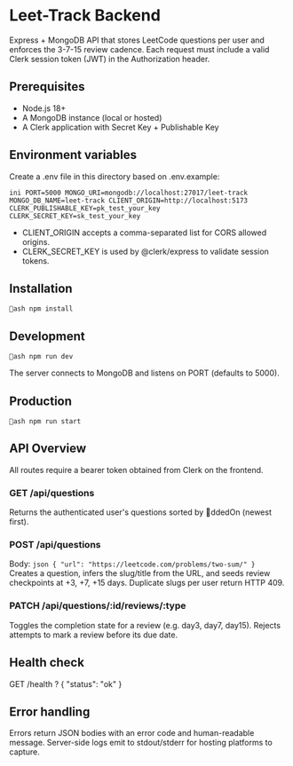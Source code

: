 # Leet-Track Backend

Express + MongoDB API that stores LeetCode questions per user and enforces the 3-7-15 review cadence. Each request must include a valid Clerk session token (JWT) in the Authorization header.

## Prerequisites

- Node.js 18+
- A MongoDB instance (local or hosted)
- A Clerk application with Secret Key + Publishable Key

## Environment variables

Create a .env file in this directory based on .env.example:

`ini
PORT=5000
MONGO_URI=mongodb://localhost:27017/leet-track
MONGO_DB_NAME=leet-track
CLIENT_ORIGIN=http://localhost:5173
CLERK_PUBLISHABLE_KEY=pk_test_your_key
CLERK_SECRET_KEY=sk_test_your_key
`

- CLIENT_ORIGIN accepts a comma-separated list for CORS allowed origins.
- CLERK_SECRET_KEY is used by @clerk/express to validate session tokens.

## Installation

`ash
npm install
`

## Development

`ash
npm run dev
`

The server connects to MongoDB and listens on PORT (defaults to 5000).

## Production

`ash
npm run start
`

## API Overview

All routes require a bearer token obtained from Clerk on the frontend.

### GET /api/questions
Returns the authenticated user\'s questions sorted by ddedOn (newest first).

### POST /api/questions
Body:
`json
{
  "url": "https://leetcode.com/problems/two-sum/"
}
`
Creates a question, infers the slug/title from the URL, and seeds review checkpoints at +3, +7, +15 days. Duplicate slugs per user return HTTP 409.

### PATCH /api/questions/:id/reviews/:type
Toggles the completion state for a review (e.g. day3, day7, day15). Rejects attempts to mark a review before its due date.

## Health check

GET /health ? { "status": "ok" }

## Error handling

Errors return JSON bodies with an error code and human-readable message. Server-side logs emit to stdout/stderr for hosting platforms to capture.
